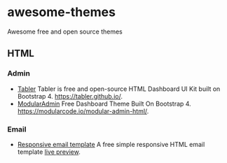 # awesome-themes
Awesome free and open source themes

## HTML

### Admin
* [Tabler](https://github.com/tabler/tabler) Tabler is free and open-source HTML Dashboard UI Kit built on Bootstrap 4. https://tabler.github.io/.
* [ModularAdmin](https://github.com/modularcode/modular-admin-html) Free Dashboard Theme Built On Bootstrap 4. https://modularcode.io/modular-admin-html/.

### Email
* [Responsive email template](https://github.com/leemunroe/responsive-html-email-template) A free simple responsive HTML email template [live preview](http://leemunroe.github.io/responsive-html-email-template/email.html).
